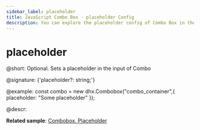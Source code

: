 ```yaml
---
sidebar_label: placeholder
title: JavaScript Combo Box - placeholder Config 
description: You can explore the placeholder config of Combo Box in the documentation of the DHTMLX JavaScript UI library. Browse developer guides and API reference, try out code examples and live demos, and download a free 30-day evaluation version of DHTMLX Suite.
---
```


# placeholder

@short: Optional. Sets a placeholder in the input of Combo

@signature: {'placeholder?: string;'}

@example:
const combo = new dhx.Combobox("combo_container",{
    placeholder: "Some placeholder"
});

@descr:

**Related sample**: [Combobox. Placeholder](https://snippet.dhtmlx.com/759z23gh)

[comment]: # (@related: combobox/how_to_start.md#initialize-combobox combobox/configuration.md#placeholder)
